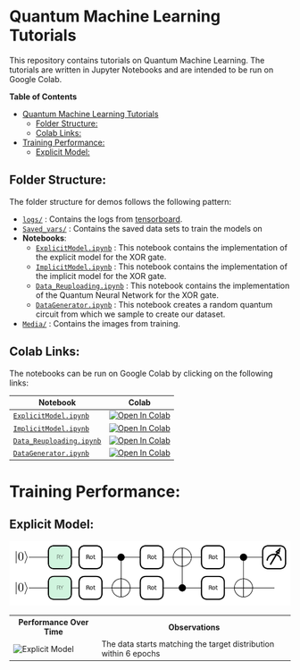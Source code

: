 # Quantum Machine Learning Tutorials 
This repository contains tutorials on Quantum Machine Learning. The tutorials are written in Jupyter Notebooks and are intended to be run on Google Colab. 

**Table of Contents**
- [Quantum Machine Learning Tutorials](#quantum-machine-learning-tutorials)
  - [Folder Structure:](#folder-structure)
  - [Colab Links:](#colab-links)
- [Training Performance:](#training-performance)
  - [Explicit Model:](#explicit-model)


## Folder Structure:
The folder structure for demos follows the following pattern:
* [`logs/`](logs/) : Contains the logs from [tensorboard](https://www.tensorflow.org/tensorboard).
*  [`Saved_vars/`](Saved_vars/) : Contains the saved data sets to train the models on
*  **Notebooks**:
   *  [`ExplicitModel.ipynb`](ExplicitModel.ipynb) : This notebook contains the implementation of the explicit model for the XOR gate.
   *  [`ImplicitModel.ipynb`](ImplicitModel.ipynb) : This notebook contains the implementation of the implicit model for the XOR gate.
   *  [`Data_Reuploading.ipynb`](Data_Reuploading.ipynb) : This notebook contains the implementation of the Quantum Neural Network for the XOR gate.
   *  [`DataGenerator.ipynb`](DataGenerator.ipynb) : This notebook creates a random quantum circuit from which we sample to create our dataset.
* [`Media/`](Media/) : Contains the images from training. 

## Colab Links:
The notebooks can be run on Google Colab by clicking on the following links:

| **Notebook**                                       | **Colab**                                                                                                                                                                                                                                         |
| -------------------------------------------------- | ------------------------------------------------------------------------------------------------------------------------------------------------------------------------------------------------------------------------------------------------- |
| [`ExplicitModel.ipynb`](ExplicitModel.ipynb)       | <a target="_blank" style="display: inline" href="https://colab.research.google.com/github/vinayak19th/QML-Tutorials/blob/master/ExplicitModel.ipynb"><img src="https://colab.research.google.com/assets/colab-badge.svg" alt="Open In Colab"/>    |
| [`ImplicitModel.ipynb`](ImplicitModel.ipynb)       | <a target="_blank" style="display: inline" href="https://colab.research.google.com/github/vinayak19th/QML-Tutorials/blob/master/ImplicitModel.ipynb"><img src="https://colab.research.google.com/assets/colab-badge.svg" alt="Open In Colab"/>    |
| [`Data_Reuploading.ipynb`](Data_Reuploading.ipynb) | <a target="_blank" style="display: inline" href="https://colab.research.google.com/github/vinayak19th/QML-Tutorials/blob/master/Data_Reuploading.ipynb"><img src="https://colab.research.google.com/assets/colab-badge.svg" alt="Open In Colab"/> |
| [`DataGenerator.ipynb`](DataGenerator.ipynb)       | <a target="_blank" style="display: inline" href="https://colab.research.google.com/github/vinayak19th/QML-Tutorials/blob/master/DataGenerator.ipynb"><img src="https://colab.research.google.com/assets/colab-badge.svg" alt="Open In Colab"/>    |

# Training Performance:

## Explicit Model:
![Explicit Model](Media/ExplicitModel_labelled_white.png)

<table>
<tr>
  <th>Performance Over Time</th>
  <th>Observations</th>
</tr>
<tr>
  <td> <img src="Media/Explicit_3L_3R.gif" alt="Explicit Model" style="width: 90%;"/> </td>
  <td>  
    The data starts matching the target distribution within 6 epochs
  </tr>
</table>

